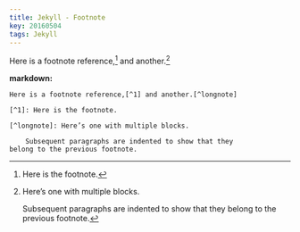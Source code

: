 ```yaml
---
title: Jekyll - Footnote
key: 20160504
tags: Jekyll
---
```


Here is a footnote reference,[^1] and another.[^longnote]

[^1]: Here is the footnote.
[^longnote]: Here’s one with multiple blocks.

    Subsequent paragraphs are indented to show that they
belong to the previous footnote.

<!--more-->

**markdown:**

    Here is a footnote reference,[^1] and another.[^longnote]
    
    [^1]: Here is the footnote.
    
    [^longnote]: Here’s one with multiple blocks.
    
        Subsequent paragraphs are indented to show that they
    belong to the previous footnote.